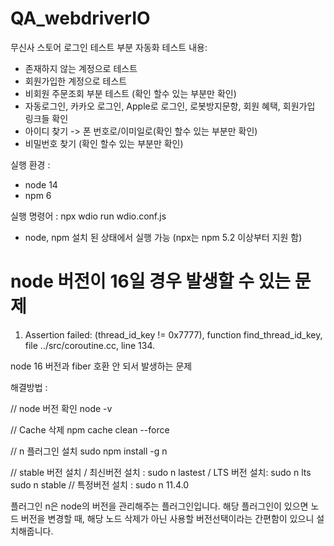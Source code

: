 # QA_webdriverIO
무신사 스토어 로그인 테스트 부분 자동화
테스트 내용:
 - 존재하지 않는 계정으로 테스트
 - 회원가입한 계정으로 테스트
 - 비회원 주문조회 부분 테스트 (확인 할수 있는 부분만 확인)
 - 자동로그인, 카카오 로그인, Apple로 로그인, 로봇방지문항, 회원 혜택, 회원가입 링크들 확인
 - 아이디 찾기 -> 폰 번호로/이미일로(확인 할수 있는 부분만 확인)
 - 비밀번호 찾기 (확인 할수 있는 부분만 확인)
 

실행 환경 :
 - node 14
 - npm 6

실행 명령어 : npx wdio run wdio.conf.js

 * node, npm 설치 된 상태에서 실행 가능 (npx는 npm 5.2 이상부터 지원 함)




# node 버전이 16일 경우 발생할 수 있는 문제 
1. Assertion failed: (thread_id_key != 0x7777), function find_thread_id_key, file ../src/coroutine.cc, line 134.
   
node 16 버전과 fiber 호환 안 되서 발생하는 문제

해결방법 : 

// node 버전 확인
node -v

// Cache 삭제
npm cache clean --force

// n 플러그인 설치
sudo npm install -g n

// stable 버전 설치      / 최신버전 설치 : sudo n lastest  / LTS 버전 설치: sudo n lts
sudo n stable          // 특정버전 설치 : sudo n 11.4.0 

플러그인 n은 node의 버전을 관리해주는 플러그인입니다. 해당 플러그인이 있으면 노드 버전을 변경할 때, 해당 노드 삭제가 아닌 사용할 버전선택이라는 간편함이 있으니 설치해줍니다.
